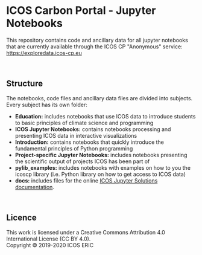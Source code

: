 # ICOS Carbon Portal - Jupyter Notebooks
This repository contains code and ancillary data for all jupyter notebooks that are currently available through the ICOS CP "Anonymous" service: https://exploredata.icos-cp.eu

<br>

## Structure
The notebooks, code files and ancillary data files are divided into subjects. Every subject has its own folder:

* **Education:** includes notebooks that use ICOS data to introduce students to basic principles of climate science and programming 
* **ICOS Jupyter Notebooks:** contains notebooks processing and presenting ICOS data in interactive visualizations
* **Introduction:** contains notebooks that quickly introduce the fundamental principles of Python programming
* **Project-specific Jupyter Notebooks:** includes notebooks presenting the scientific output of projects ICOS has been part of
* **pylib_examples:** includes notebooks with examples on how to you the icoscp library (i.e. Python library on how to get access to ICOS data)
* **docs:** includes files for the online [ICOS Jupyter Solutions documentation](https://icos-carbon-portal.github.io/jupyter/).

<br>

## Licence
This work is licensed under a Creative Commons Attribution 4.0 International License (CC BY 4.0). <br>
Copyright © 2019-2020 ICOS ERIC
